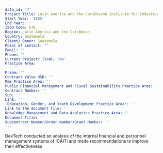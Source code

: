 ```yaml
---
data_id: '7'
Project Title: Latin America and the Caribbeann Institute for Industrial Research Technology
Start Year: '1985'
End Year: ''
ISO3 Code: GTE
Region: Latin America and the Caribbean
Country: Guatemala
Client/ Donor: Guatemala
Point of contact: ''
Email: ''
Phone: ''
Current Project? (Y/N): 'No'
Practice Area:
  - ''
Prime: ''
Contract Value USD: ''
M&E Practice Area: ''
Public Financial Management and Fiscal Sustainability Practice Area: ''
Contract Number: ''
Sub: ''
Link: ''
'Education, Gender, and Youth Development Practice Area': ''
Link to the document file: ''
Knowledge Management and Data Analytics Practice Area: ''
Document Title: ''
Subcontract Number/Order Number/Grant Number: ''
---
```

DevTech conducted an analysis of the internal financial and personnel management systems of ICAITI and made recommendations to improve their effectiveness